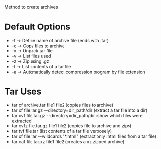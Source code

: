 Method to create archives
# Default Options
- -f -> Define name of archive file (ends with .tar)
- -c -> Copy files to archive
- -x -> Unpack tar file
- -v -> List files used
- -z -> Zip using .gz
- -t -> List contents of a tar file
- -a -> Automatically detect compression program by file extension

# Tar Uses
- tar cf archive.tar file1 file2 (copies files to archive)
- tar xf file.tar.gz --directory=dir_path/dir (extract a tar file into a dir)
- tar xvf file.tar.gz --directory=dir_path/dir (show which files were extracted)
- tar cvfz file.tar.gz file1 file2 (copies file to archive and zips)
- tar tvf file.tar (list contents of a tar file verbosely)
- tar xf file.tar --wildcards "\*.html" (extract only .html files from a tar file)
- tar caf file.tar.xz file1 file2 (creates a xz zipped archive)